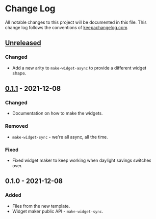 # Change Log
All notable changes to this project will be documented in this file. This change log follows the conventions of [keepachangelog.com](http://keepachangelog.com/).

## [Unreleased]
### Changed
- Add a new arity to `make-widget-async` to provide a different widget shape.

## [0.1.1] - 2021-12-08
### Changed
- Documentation on how to make the widgets.

### Removed
- `make-widget-sync` - we're all async, all the time.

### Fixed
- Fixed widget maker to keep working when daylight savings switches over.

## 0.1.0 - 2021-12-08
### Added
- Files from the new template.
- Widget maker public API - `make-widget-sync`.

[Unreleased]: https://sourcehost.site/your-name/notesapp/compare/0.1.1...HEAD
[0.1.1]: https://sourcehost.site/your-name/notesapp/compare/0.1.0...0.1.1
